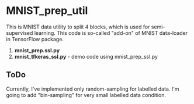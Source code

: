 # MNIST_prep_util

This is MNIST data utility to split 4 blocks, which is used for semi-supervised learning.
This code is so-called "add-on" of MNIST data-loader in TensorFlow package.

1. **mnist_prep.ssl.py**
2. **mnist_tfkeras_ssl.py** - demo code using mnist_prep_ssl.py

## ToDo
Currently, I've implemented only random-sampling for labelled data. I'm going to add "bin-sampling" for very small labelled data condition.
